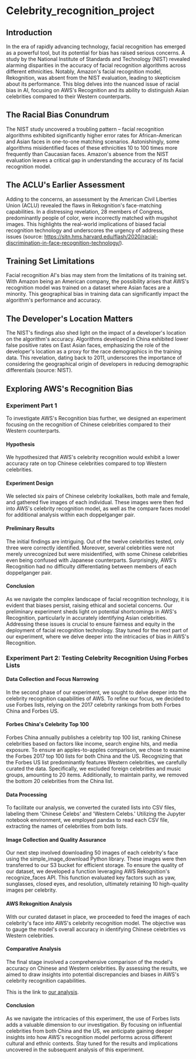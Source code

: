 # Celebrity_recognition_project

## Introduction
In the era of rapidly advancing technology, facial recognition has emerged as a powerful tool, but its potential for bias has raised serious concerns. A study by the National Institute of Standards and Technology (NIST) revealed alarming disparities in the accuracy of facial recognition algorithms across different ethnicities. Notably, Amazon's facial recognition model, Rekognition, was absent from the NIST evaluation, leading to skepticism about its performance. This blog delves into the nuanced issue of racial bias in AI, focusing on AWS's Recognition and its ability to distinguish Asian celebrities compared to their Western counterparts.

## The Racial Bias Conundrum

The NIST study uncovered a troubling pattern – facial recognition algorithms exhibited significantly higher error rates for African-American and Asian faces in one-to-one matching scenarios. Astonishingly, some algorithms misidentified faces of these ethnicities 10 to 100 times more frequently than Caucasian faces. Amazon's absence from the NIST evaluation leaves a critical gap in understanding the accuracy of its facial recognition model.

## The ACLU's Earlier Assessment

Adding to the concerns, an assessment by the American Civil Liberties Union (ACLU) revealed the flaws in Rekognition's face-matching capabilities. In a distressing revelation, 28 members of Congress, predominantly people of color, were incorrectly matched with mugshot images. This highlights the real-world implications of biased facial recognition technology and underscores the urgency of addressing these issues (source: https://sitn.hms.harvard.edu/flash/2020/racial-discrimination-in-face-recognition-technology/).

## Training Set Limitations

Facial recognition AI's bias may stem from the limitations of its training set. With Amazon being an American company, the possibility arises that AWS's recognition model was trained on a dataset where Asian faces are a minority. This geographical bias in training data can significantly impact the algorithm's performance and accuracy.

## The Developer's Location Matters

The NIST's findings also shed light on the impact of a developer's location on the algorithm's accuracy. Algorithms developed in China exhibited lower false positive rates on East Asian faces, emphasizing the role of the developer's location as a proxy for the race demographics in the training data. This revelation, dating back to 2011, underscores the importance of considering the geographical origin of developers in reducing demographic differentials (source: NIST).

## Exploring AWS's Recognition Bias

### Experiment Part 1

To investigate AWS's Recognition bias further, we designed an experiment focusing on the recognition of Chinese celebrities compared to their Western counterparts.

#### Hypothesis
We hypothesized that AWS's celebrity recognition would exhibit a lower accuracy rate on top Chinese celebrities compared to top Western celebrities.

#### Experiment Design
We selected six pairs of Chinese celebrity lookalikes, both male and female, and gathered five images of each individual. These images were then fed into AWS's celebrity recognition model, as well as the compare faces model for additional analysis within each doppelganger pair.

#### Preliminary Results

The initial findings are intriguing. Out of the twelve celebrities tested, only three were correctly identified. Moreover, several celebrities were not merely unrecognized but were misidentified, with some Chinese celebrities even being confused with Japanese counterparts. Surprisingly, AWS's Recognition had no difficulty differentiating between members of each doppelganger pair.

#### Conclusion
As we navigate the complex landscape of facial recognition technology, it is evident that biases persist, raising ethical and societal concerns. Our preliminary experiment sheds light on potential shortcomings in AWS's Recognition, particularly in accurately identifying Asian celebrities. Addressing these issues is crucial to ensure fairness and equity in the deployment of facial recognition technology. Stay tuned for the next part of our experiment, where we delve deeper into the intricacies of bias in AWS's Recognition.

### Experiment Part 2: Testing Celebrity Recognition Using Forbes Lists

#### Data Collection and Focus Narrowing

In the second phase of our experiment, we sought to delve deeper into the celebrity recognition capabilities of AWS. To refine our focus, we decided to use Forbes lists, relying on the 2017 celebrity rankings from both Forbes China and Forbes US.

#### Forbes China's Celebrity Top 100

Forbes China annually publishes a celebrity top 100 list, ranking Chinese celebrities based on factors like income, search engine hits, and media exposure. To ensure an apples-to-apples comparison, we chose to examine the Forbes 2017 top 100 lists for both China and the US. Recognizing that the Forbes US list predominantly features Western celebrities, we carefully curated the data. Specifically, we excluded foreign celebrities and music groups, amounting to 20 items. Additionally, to maintain parity, we removed the bottom 20 celebrities from the China list.

#### Data Processing
To facilitate our analysis, we converted the curated lists into CSV files, labeling them 'Chinese Celebs' and 'Western Celebs.' Utilizing the Jupyter notebook environment, we employed pandas to read each CSV file, extracting the names of celebrities from both lists.

#### Image Collection and Quality Assurance

Our next step involved downloading 50 images of each celebrity's face using the simple_image_download Python library. These images were then transferred to our S3 bucket for efficient storage. To ensure the quality of our dataset, we developed a function leveraging AWS Rekognition's recognize_faces API. This function evaluated key factors such as yaw, sunglasses, closed eyes, and resolution, ultimately retaining 10 high-quality images per celebrity.

#### AWS Rekognition Analysis

With our curated dataset in place, we proceeded to feed the images of each celebrity's face into AWS's celebrity recognition model. The objective was to gauge the model's overall accuracy in identifying Chinese celebrities vs Western celebrities.

#### Comparative Analysis
The final stage involved a comprehensive comparison of the model's accuracy on Chinese and Western celebrities. By assessing the results, we aimed to draw insights into potential discrepancies and biases in AWS's celebrity recognition capabilities.

This is the link to [our analysis](https://github.com/sophiaxxiao/Celebrity_recognition_project/blob/main/Result%20and%20Analysis.ipynb).
 

#### Conclusion
As we navigate the intricacies of this experiment, the use of Forbes lists adds a valuable dimension to our investigation. By focusing on influential celebrities from both China and the US, we anticipate gaining deeper insights into how AWS's recognition model performs across different cultural and ethnic contexts. Stay tuned for the results and implications uncovered in the subsequent analysis of this experiment.




